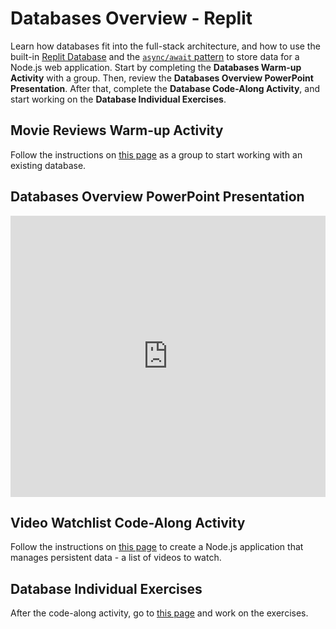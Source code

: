 # Databases Overview - Replit
Learn how databases fit into the full-stack architecture, and how to use the built-in [Replit Database](https://blog.replit.com/database) and the [`async/await` pattern](https://blog.risingstack.com/mastering-async-await-in-nodejs/) to store data for a Node.js web application. Start by completing the **Databases Warm-up Activity** with a group. Then, review the **Databases Overview PowerPoint Presentation**. After that, complete the **Database Code-Along Activity**, and start working on the **Database Individual Exercises**.

## Movie Reviews Warm-up Activity
Follow the instructions on [this page](DatabasesWarmUp.md) as a group to start working with an existing database.

## Databases Overview PowerPoint Presentation
<iframe src='https://view.officeapps.live.com/op/embed.aspx?src=https://hylandtechclub.com/web-201/DatabasesReplit/DatabasesOverview.pptx' width='100%' height='450px' frameborder='0'></iframe>

## Video Watchlist Code-Along Activity
Follow the instructions on [this page](DatabaseCodeAlong.md) to create a Node.js application that manages persistent data - a list of videos to watch.

## Database Individual Exercises
After the code-along activity, go to [this page](DatabaseIndividualExercises.md) and work on the exercises.